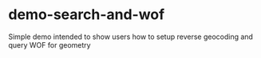 # demo-search-and-wof
Simple demo intended to show users how to setup reverse geocoding and query WOF for geometry
